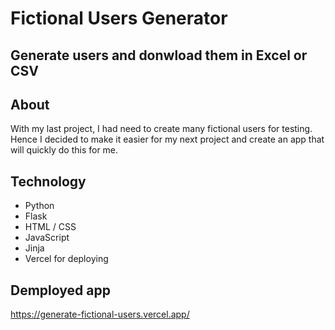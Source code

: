# Fictional Users Generator

## Generate users and donwload them in Excel or CSV

## About

With my last project, I had need to create many fictional users for testing. Hence I decided to make it easier for my next project and create an app that will quickly do this for me.

## Technology

* Python
* Flask
* HTML / CSS
* JavaScript
* Jinja
* Vercel for deploying

## Demployed app

https://generate-fictional-users.vercel.app/